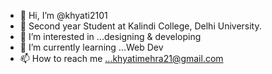 - 👋 Hi, I’m @khyati2101
- 📖 Second year Student at Kalindi College, Delhi University.
- 👀 I’m interested in ...designing & developing
- 🌱 I’m currently learning ...Web Dev
- 📫 How to reach me ...khyatimehra21@gmail.com


<!---
khyati2101/khyati2101 is a ✨ special ✨ repository because its `README.md` (this file) appears on your GitHub profile.
You can click the Preview link to take a look at your changes.
--->
